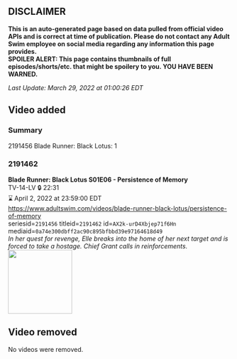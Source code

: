 ## DISCLAIMER
**This is an auto-generated page based on data pulled from official video APIs and is correct at time of publication. Please do not contact any Adult Swim employee on social media regarding any information this page provides.**  
**SPOILER ALERT: This page contains thumbnails of full episodes/shorts/etc. that might be spoilery to you. YOU HAVE BEEN WARNED.**  

_Last Update: March 29, 2022 at 01:00:26 EDT_
## Video added
### Summary
2191456 Blade Runner: Black Lotus: 1  
### 2191462
**Blade Runner: Black Lotus S01E06 - Persistence of Memory**  
TV-14-LV 🔒 22:31  
⌛ April 2, 2022 at 23:59:00 EDT  
https://www.adultswim.com/videos/blade-runner-black-lotus/persistence-of-memory  
seriesid=`2191456` titleid=`2191462` id=`AX2k-urD4Xbjep71f6Hn` mediaid=`0a74e300dbff2ac90c895bfbbd39e97164618d49`  
_In her quest for revenge, Elle breaks into the home of her next target and is forced to take a hostage. Chief Grant calls in reinforcements._  
<a href="https://media.cdn.adultswim.com/uploads/20211210/thumbnails/2_2112101033526-BladeRunnerBlackLotus_106_PersistenceOfMemory.png"><img src="https://media.cdn.adultswim.com/uploads/20211210/thumbnails/2_2112101033526-BladeRunnerBlackLotus_106_PersistenceOfMemory.png" height="144px" /></a>
## Video removed
No videos were removed.  
